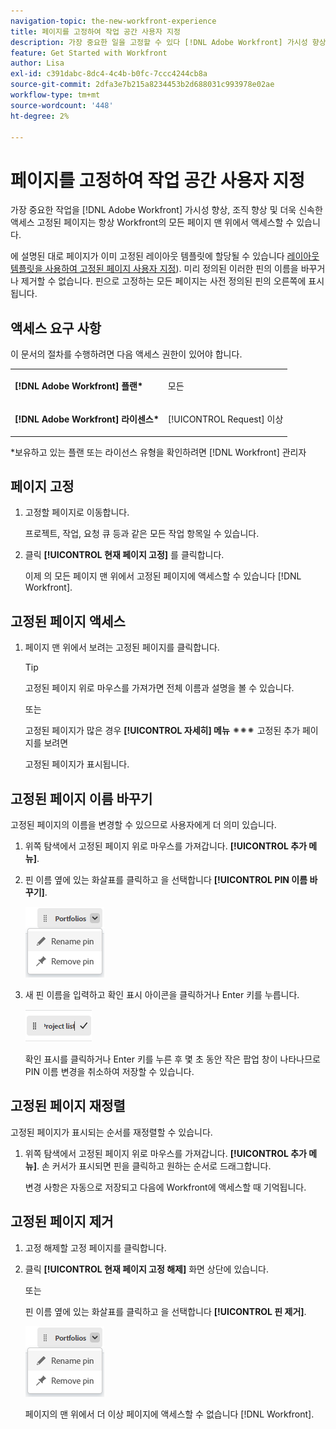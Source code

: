 ```yaml
---
navigation-topic: the-new-workfront-experience
title: 페이지를 고정하여 작업 공간 사용자 지정
description: 가장 중요한 일을 고정할 수 있다 [!DNL Adobe Workfront] 가시성 향상, 조직 향상 및 더욱 신속한 액세스 고정된 페이지는 항상 Workfront의 모든 페이지 맨 위에서 액세스할 수 있습니다.
feature: Get Started with Workfront
author: Lisa
exl-id: c391dabc-8dc4-4c4b-b0fc-7ccc4244cb8a
source-git-commit: 2dfa3e7b215a8234453b2d688031c993978e02ae
workflow-type: tm+mt
source-wordcount: '448'
ht-degree: 2%

---
```


# 페이지를 고정하여 작업 공간 사용자 지정

가장 중요한 작업을 [!DNL Adobe Workfront] 가시성 향상, 조직 향상 및 더욱 신속한 액세스 고정된 페이지는 항상 Workfront의 모든 페이지 맨 위에서 액세스할 수 있습니다.

에 설명된 대로 페이지가 이미 고정된 레이아웃 템플릿에 할당될 수 있습니다 [레이아웃 템플릿을 사용하여 고정된 페이지 사용자 지정](../../administration-and-setup/customize-workfront/use-layout-templates/customize-pinned-pages.md)). 미리 정의된 이러한 핀의 이름을 바꾸거나 제거할 수 없습니다. 핀으로 고정하는 모든 페이지는 사전 정의된 핀의 오른쪽에 표시됩니다.

## 액세스 요구 사항

이 문서의 절차를 수행하려면 다음 액세스 권한이 있어야 합니다.

<table style="table-layout:auto"> 
 <col> 
 </col> 
 <col> 
 </col> 
 <tbody> 
  <tr> 
   <td role="rowheader"><strong>[!DNL Adobe Workfront] 플랜*</strong></td> 
   <td> <p>모든</p> </td> 
  </tr> 
  <tr> 
   <td role="rowheader"><strong>[!DNL Adobe Workfront] 라이센스*</strong></td> 
   <td> <p>[!UICONTROL Request] 이상</p> </td> 
  </tr> 
 </tbody> 
</table>

&#42;보유하고 있는 플랜 또는 라이선스 유형을 확인하려면 [!DNL Workfront] 관리자

## 페이지 고정

1. 고정할 페이지로 이동합니다.

   프로젝트, 작업, 요청 큐 등과 같은 모든 작업 항목일 수 있습니다.

1. 클릭 **[!UICONTROL 현재 페이지 고정]** 를 클릭합니다.

   이제 의 모든 페이지 맨 위에서 고정된 페이지에 액세스할 수 있습니다 [!DNL Workfront].

## 고정된 페이지 액세스

1. 페이지 맨 위에서 보려는 고정된 페이지를 클릭합니다.

   >[!TIP]
   >
   >고정된 페이지 위로 마우스를 가져가면 전체 이름과 설명을 볼 수 있습니다.

   또는

   고정된 페이지가 많은 경우 **[!UICONTROL 자세히] 메뉴** ![](assets/more-icon-spectrum.png) 고정된 추가 페이지를 보려면

   고정된 페이지가 표시됩니다.

## 고정된 페이지 이름 바꾸기

고정된 페이지의 이름을 변경할 수 있으므로 사용자에게 더 의미 있습니다.

1. 위쪽 탐색에서 고정된 페이지 위로 마우스를 가져갑니다. **[!UICONTROL 추가 메뉴]**.
1. 핀 이름 옆에 있는 화살표를 클릭하고 을 선택합니다 **[!UICONTROL PIN 이름 바꾸기]**.

   ![핀 이름 바꾸기](assets/rename-remove-pin.png)

1. 새 핀 이름을 입력하고 확인 표시 아이콘을 클릭하거나 Enter 키를 누릅니다.

   ![PIN의 이름을 변경하려면 확인 표시를 클릭합니다](assets/rename-pin-click-checkmark.png)

   확인 표시를 클릭하거나 Enter 키를 누른 후 몇 초 동안 작은 팝업 창이 나타나므로 PIN 이름 변경을 취소하여 저장할 수 있습니다.

## 고정된 페이지 재정렬

고정된 페이지가 표시되는 순서를 재정렬할 수 있습니다.

1. 위쪽 탐색에서 고정된 페이지 위로 마우스를 가져갑니다. **[!UICONTROL 추가 메뉴]**. 손 커서가 표시되면 핀을 클릭하고 원하는 순서로 드래그합니다.

   변경 사항은 자동으로 저장되고 다음에 Workfront에 액세스할 때 기억됩니다.

## 고정된 페이지 제거

1. 고정 해제할 고정 페이지를 클릭합니다.
1. 클릭 **[!UICONTROL 현재 페이지 고정 해제]** 화면 상단에 있습니다.

   또는

   핀 이름 옆에 있는 화살표를 클릭하고 을 선택합니다 **[!UICONTROL 핀 제거]**.

   ![핀 제거](assets/rename-remove-pin.png)

   페이지의 맨 위에서 더 이상 페이지에 액세스할 수 없습니다 [!DNL Workfront].
